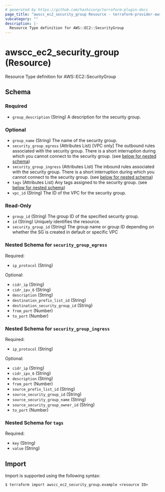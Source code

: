 ```yaml
---
# generated by https://github.com/hashicorp/terraform-plugin-docs
page_title: "awscc_ec2_security_group Resource - terraform-provider-awscc"
subcategory: ""
description: |-
  Resource Type definition for AWS::EC2::SecurityGroup
---
```


# awscc_ec2_security_group (Resource)

Resource Type definition for AWS::EC2::SecurityGroup



<!-- schema generated by tfplugindocs -->
## Schema

### Required

- `group_description` (String) A description for the security group.

### Optional

- `group_name` (String) The name of the security group.
- `security_group_egress` (Attributes List) [VPC only] The outbound rules associated with the security group. There is a short interruption during which you cannot connect to the security group. (see [below for nested schema](#nestedatt--security_group_egress))
- `security_group_ingress` (Attributes List) The inbound rules associated with the security group. There is a short interruption during which you cannot connect to the security group. (see [below for nested schema](#nestedatt--security_group_ingress))
- `tags` (Attributes List) Any tags assigned to the security group. (see [below for nested schema](#nestedatt--tags))
- `vpc_id` (String) The ID of the VPC for the security group.

### Read-Only

- `group_id` (String) The group ID of the specified security group.
- `id` (String) Uniquely identifies the resource.
- `security_group_id` (String) The group name or group ID depending on whether the SG is created in default or specific VPC

<a id="nestedatt--security_group_egress"></a>
### Nested Schema for `security_group_egress`

Required:

- `ip_protocol` (String)

Optional:

- `cidr_ip` (String)
- `cidr_ipv_6` (String)
- `description` (String)
- `destination_prefix_list_id` (String)
- `destination_security_group_id` (String)
- `from_port` (Number)
- `to_port` (Number)


<a id="nestedatt--security_group_ingress"></a>
### Nested Schema for `security_group_ingress`

Required:

- `ip_protocol` (String)

Optional:

- `cidr_ip` (String)
- `cidr_ipv_6` (String)
- `description` (String)
- `from_port` (Number)
- `source_prefix_list_id` (String)
- `source_security_group_id` (String)
- `source_security_group_name` (String)
- `source_security_group_owner_id` (String)
- `to_port` (Number)


<a id="nestedatt--tags"></a>
### Nested Schema for `tags`

Required:

- `key` (String)
- `value` (String)

## Import

Import is supported using the following syntax:

```shell
$ terraform import awscc_ec2_security_group.example <resource ID>
```
